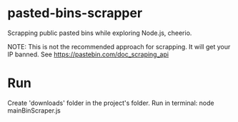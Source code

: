 # pasted-bins-scrapper
Scrapping public pasted bins while exploring Node.js, cheerio. 

NOTE: This is not the recommended approach for scrapping. It will get your IP banned. See https://pastebin.com/doc_scraping_api

# Run
Create 'downloads' folder in the project's folder.
Run in terminal: node mainBinScraper.js
